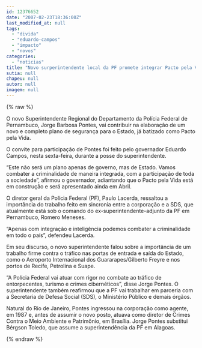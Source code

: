 ```yaml
---
id: 12376652
date: "2007-02-23T18:36:00Z"
last_modified_at: null
tags:
  - "divida"
  - "eduardo-campos"
  - "impacto"
  - "novos"
categories:
  - "noticias"
title: "Novo surperintendente local da PF promete integrar Pacto pela Vida de Eduardo Campos"
sutia: null
chapeu: null
autor: null
imagem: null
---
```

{% raw %}
<p><P>O novo Superintendente Regional do Departamento da Polícia Federal de Pernambuco, Jorge Barbosa Pontes, vai contribuir na elaboração de um novo e completo plano de segurança para o Estado, já batizado como Pacto pela Vida. </P></p>
<p><P>O convite para participação de Pontes foi feito pelo governador Eduardo Campos, nesta sexta-feira, durante a posse do superintendente.&nbsp; </P></p>
<p><P>“Este não será um plano apenas de governo, mas de Estado. Vamos combater a criminalidade de maneira integrada, com a participação de toda a sociedade”, afirmou o governador, adiantando que o Pacto pela Vida está em construção e será apresentado ainda em Abril. </P></p>
<p><P>O diretor geral da Polícia Federal (PF), Paulo Lacerda, ressaltou a importância do trabalho feito em sincronia entre a corporação e a SDS, que atualmente está sob o comando do ex-superintendente-adjunto da PF em Pernambuco, Romero Meneses. </P></p>
<p><P>“Apenas com integração e inteligência podemos combater a criminalidade em todo o país”, defendeu Lacerda.</P></p>
<p><P>Em seu discurso, o novo superintendente falou sobre a importância de um trabalho firme contra o tráfico nas portas de entrada e saída do Estado, como o Aeroporto Internacional dos Guararapes/Gilberto Freyre e nos portos de Recife, Petrolina e Suape. </P></p>
<p><P>“A Polícia Federal vai atuar com rigor no combate ao tráfico de entorpecentes, turismo e crimes cibernéticos”, disse Jorge Pontes. O superintendente também reafirmou que a PF vai trabalhar em parceria com a Secretaria de Defesa Social (SDS), o Ministério Público e demais órgãos. </P></p>
<p><P>Natural do Rio de Janeiro, Pontes ingressou na corporação como agente, em 1987 e, antes de assumir o novo posto, atuava como diretor de Crimes Contra o Meio Ambiente e Patrimônio, em Brasília. Jorge Pontes substitui Bérgson Toledo, que assume a superintendência da PF em Alagoas.</P> </p>
{% endraw %}